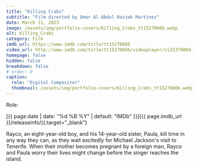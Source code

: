```yaml
---
title: "Killing Crabs"
subtitle: "Film directed by Omar Al Abdul Razzak Martínez"
date: March 11, 2023
image: /assets/img/portfolio-covers/Killing_Crabs_tt15270666.webp
alt: Killing_Crabs
category: Film
imdb_url: https://www.imdb.com/title/tt15270666
video_url: http://www.imdb.com/title/tt15270666/videoplayer/vi323798041
homepage: false
hidden: false
breakdown: false
# order: 0
caption:
  role: "Digital Compositor"
  thumbnail: /assets/img/portfolio-covers/Killing_Crabs_tt15270666.webp
---
```

Role: <span style="color:white">{{ page.caption.role | default: "N/A" }}</span>

[{{ page.date | date: "%d %B %Y" | default: "IMDb" }}]({{ page.imdb_url }}/releaseinfo/){:target="_blank"}

Rayco, an eight-year-old boy, and his 14-year-old sister, Paula, kill time in any way they can, as they wait excitedly for Michael Jackson's visit to Tenerife. When their mother becomes pregnant by a foreign man, Rayco and Paula worry their lives might change before the singer reaches the island.
